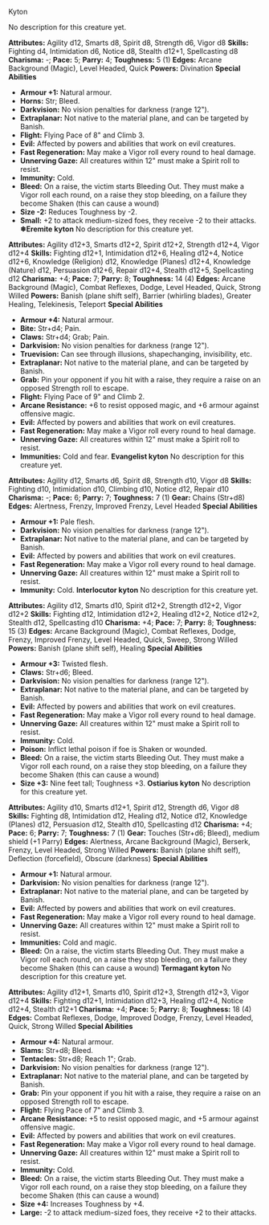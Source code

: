Kyton

No description for this creature yet.

**Attributes:** Agility d12, Smarts d8, Spirit d8, Strength d6, Vigor
d8
**Skills:** Fighting d4, Intimidation d6, Notice d8, Stealth d12+1,
Spellcasting d8
**Charisma:** -; **Pace:** 5; **Parry:** 4; **Toughness:** 5 (1)
**Edges:** Arcane Background (Magic), Level Headed, Quick
**Powers:** Divination
**Special Abilities**
- **Armour +1:** Natural armour.
- **Horns:** Str; Bleed.
- **Darkvision:** No vision penalties for darkness (range 12").
- **Extraplanar:** Not native to the material plane, and can be targeted
by Banish.
- **Flight:** Flying Pace of 8" and Climb 3.
- **Evil:** Affected by powers and abilities that work on evil
creatures.
- **Fast Regeneration:** May make a Vigor roll every round to heal
damage.
- **Unnerving Gaze:** All creatures within 12" must make a Spirit roll
to resist.
- **Immunity:** Cold.
- **Bleed:** On a raise, the victim starts Bleeding Out. They must make
a Vigor roll each round, on a raise they stop bleeding, on a failure
they become Shaken (this can cause a wound)
- **Size -2:** Reduces Toughness by -2.
- **Small:** +2 to attack medium-sized foes, they receive -2 to their
attacks.
**❄Eremite kyton**
No description for this creature yet.

**Attributes:** Agility d12+3, Smarts d12+2, Spirit d12+2, Strength
d12+4, Vigor d12+4
**Skills:** Fighting d12+1, Intimidation d12+6, Healing d12+4, Notice
d12+6, Knowledge (Religion) d12, Knowledge (Planes) d12+4, Knowledge
(Nature) d12, Persuasion d12+6, Repair d12+4, Stealth d12+5,
Spellcasting d12
**Charisma:** +4; **Pace:** 7; **Parry:** 8; **Toughness:** 14 (4)
**Edges:** Arcane Background (Magic), Combat Reflexes, Dodge, Level
Headed, Quick, Strong Willed
**Powers:** Banish (plane shift self), Barrier (whirling blades),
Greater Healing, Telekinesis, Teleport
**Special Abilities**
- **Armour +4:** Natural armour.
- **Bite:** Str+d4; Pain.
- **Claws:** Str+d4; Grab; Pain.
- **Darkvision:** No vision penalties for darkness (range 12").
- **Truevision:** Can see through illusions, shapechanging,
invisibility, etc.
- **Extraplanar:** Not native to the material plane, and can be targeted
by Banish.
- **Grab:** Pin your opponent if you hit with a raise, they require a
raise on an opposed Strength roll to escape.
- **Flight:** Flying Pace of 9" and Climb 2.
- **Arcane Resistance:** +6 to resist opposed magic, and +6 armour
against offensive magic.
- **Evil:** Affected by powers and abilities that work on evil
creatures.
- **Fast Regeneration:** May make a Vigor roll every round to heal
damage.
- **Unnerving Gaze:** All creatures within 12" must make a Spirit roll
to resist.
- **Immunities:** Cold and fear.
**Evangelist kyton**
No description for this creature yet.

**Attributes:** Agility d12, Smarts d6, Spirit d8, Strength d10, Vigor
d8
**Skills:** Fighting d10, Intimidation d10, Climbing d10, Notice d12,
Repair d10
**Charisma:** -; **Pace:** 6; **Parry:** 7; **Toughness:** 7 (1)
**Gear:** Chains (Str+d8)
**Edges:** Alertness, Frenzy, Improved Frenzy, Level Headed
**Special Abilities**
- **Armour +1:** Pale flesh.
- **Darkvision:** No vision penalties for darkness (range 12").
- **Extraplanar:** Not native to the material plane, and can be targeted
by Banish.
- **Evil:** Affected by powers and abilities that work on evil
creatures.
- **Fast Regeneration:** May make a Vigor roll every round to heal
damage.
- **Unnerving Gaze:** All creatures within 12" must make a Spirit roll
to resist.
- **Immunity:** Cold.
**Interlocutor kyton**
No description for this creature yet.

**Attributes:** Agility d12, Smarts d10, Spirit d12+2, Strength d12+2,
Vigor d12+2
**Skills:** Fighting d12, Intimidation d12+2, Healing d12+2, Notice
d12+2, Stealth d12, Spellcasting d10
**Charisma:** +4; **Pace:** 7; **Parry:** 8; **Toughness:** 15 (3)
**Edges:** Arcane Background (Magic), Combat Reflexes, Dodge, Frenzy,
Improved Frenzy, Level Headed, Quick, Sweep, Strong Willed
**Powers:** Banish (plane shift self), Healing
**Special Abilities**
- **Armour +3:** Twisted flesh.
- **Claws:** Str+d6; Bleed.
- **Darkvision:** No vision penalties for darkness (range 12").
- **Extraplanar:** Not native to the material plane, and can be targeted
by Banish.
- **Evil:** Affected by powers and abilities that work on evil
creatures.
- **Fast Regeneration:** May make a Vigor roll every round to heal
damage.
- **Unnerving Gaze:** All creatures within 12" must make a Spirit roll
to resist.
- **Immunity:** Cold.
- **Poison:** Inflict lethal poison if foe is Shaken or wounded.
- **Bleed:** On a raise, the victim starts Bleeding Out. They must make
a Vigor roll each round, on a raise they stop bleeding, on a failure
they become Shaken (this can cause a wound)
- **Size +3:** Nine feet tall; Toughness +3.
**Ostiarius kyton**
No description for this creature yet.

**Attributes:** Agility d10, Smarts d12+1, Spirit d12, Strength d6,
Vigor d8
**Skills:** Fighting d8, Intimidation d12, Healing d12, Notice d12,
Knowledge (Planes) d12, Persuasion d12, Stealth d10, Spellcasting d12
**Charisma:** +4; **Pace:** 6; **Parry:** 7; **Toughness:** 7 (1)
**Gear:** Touches (Str+d6; Bleed), medium shield (+1 Parry)
**Edges:** Alertness, Arcane Background (Magic), Berserk, Frenzy, Level
Headed, Strong Willed
**Powers:** Banish (plane shift self), Deflection (forcefield), Obscure
(darkness)
**Special Abilities**
- **Armour +1:** Natural armour.
- **Darkvision:** No vision penalties for darkness (range 12").
- **Extraplanar:** Not native to the material plane, and can be targeted
by Banish.
- **Evil:** Affected by powers and abilities that work on evil
creatures.
- **Fast Regeneration:** May make a Vigor roll every round to heal
damage.
- **Unnerving Gaze:** All creatures within 12" must make a Spirit roll
to resist.
- **Immunities:** Cold and magic.
- **Bleed:** On a raise, the victim starts Bleeding Out. They must make
a Vigor roll each round, on a raise they stop bleeding, on a failure
they become Shaken (this can cause a wound)
**Termagant kyton**
No description for this creature yet.

**Attributes:** Agility d12+1, Smarts d10, Spirit d12+3, Strength d12+3,
Vigor d12+4
**Skills:** Fighting d12+1, Intimidation d12+3, Healing d12+4, Notice
d12+4, Stealth d12+1
**Charisma:** +4; **Pace:** 5; **Parry:** 8; **Toughness:** 18 (4)
**Edges:** Combat Reflexes, Dodge, Improved Dodge, Frenzy, Level Headed,
Quick, Strong Willed
**Special Abilities**
- **Armour +4:** Natural armour.
- **Slams:** Str+d8; Bleed.
- **Tentacles:** Str+d8; Reach 1"; Grab.
- **Darkvision:** No vision penalties for darkness (range 12").
- **Extraplanar:** Not native to the material plane, and can be targeted
by Banish.
- **Grab:** Pin your opponent if you hit with a raise, they require a
raise on an opposed Strength roll to escape.
- **Flight:** Flying Pace of 7" and Climb 3.
- **Arcane Resistance:** +5 to resist opposed magic, and +5 armour
against offensive magic.
- **Evil:** Affected by powers and abilities that work on evil
creatures.
- **Fast Regeneration:** May make a Vigor roll every round to heal
damage.
- **Unnerving Gaze:** All creatures within 12" must make a Spirit roll
to resist.
- **Immunity:** Cold.
- **Bleed:** On a raise, the victim starts Bleeding Out. They must make
a Vigor roll each round, on a raise they stop bleeding, on a failure
they become Shaken (this can cause a wound)
- **Size +4:** Increases Toughness by +4.
- **Large:** -2 to attack medium-sized foes, they receive +2 to their
attacks.

